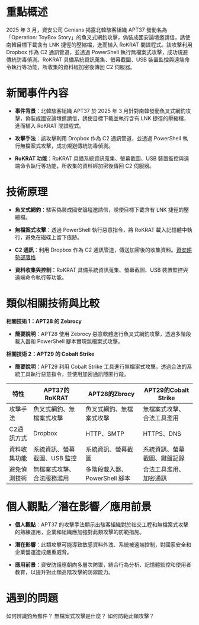 
# 重點概述

2025 年 3 月，資安公司 Genians 揭露北韓駭客組織 APT37 發動名為「Operation: ToyBox Story」的魚叉式網釣攻擊，偽裝成國安論壇邀請信，誘使南韓目標下載含有 LNK 捷徑的壓縮檔，進而植入 RoKRAT 間諜程式。該攻擊利用 Dropbox 作為 C2 通訊管道，並透過 PowerShell 執行無檔案式攻擊，成功規避傳統防毒偵測。RoKRAT 具備系統資訊蒐集、螢幕截圖、USB 裝置監控與遠端命令執行等功能，所收集的資料經加密後傳回 C2 伺服器。

# 新聞事件內容

- **事件背景**：北韓駭客組織 APT37 於 2025 年 3 月針對南韓發動魚叉式網釣攻擊，偽裝成國安論壇邀請信，誘使目標下載並執行含有 LNK 捷徑的壓縮檔，進而植入 RoKRAT 間諜程式。
    
- **攻擊手法**：該攻擊利用 Dropbox 作為 C2 通訊管道，並透過 PowerShell 執行無檔案式攻擊，成功規避傳統防毒偵測。
    
- **RoKRAT 功能**：RoKRAT 具備系統資訊蒐集、螢幕截圖、USB 裝置監控與遠端命令執行等功能，所收集的資料經加密後傳回 C2 伺服器。


# 技術原理

- **魚叉式網釣**：駭客偽裝成國安論壇邀請信，誘使目標下載含有 LNK 捷徑的壓縮檔。
    
- **無檔案式攻擊**：透過 PowerShell 執行惡意指令，將 RoKRAT 載入記憶體中執行，避免在磁碟上留下痕跡。
    
- **C2 通訊**：利用 Dropbox 作為 C2 通訊管道，傳送加密後的收集資料。[資安趨勢部落格](https://blog.trendmicro.com.tw/?p=62285&utm_source=chatgpt.com)
    
- **資料收集與控制**：RoKRAT 具備系統資訊蒐集、螢幕截圖、USB 裝置監控與遠端命令執行等功能。


# 類似相關技術與比較

 **相關技術 1：APT28 的 Zebrocy**

- **簡要說明**：APT28 使用 Zebrocy 惡意軟體進行魚叉式網釣攻擊，透過多階段載入器和 PowerShell 腳本實現無檔案式攻擊。

**相關技術 2：APT29 的 Cobalt Strike**

- **簡要說明**：APT29 利用 Cobalt Strike 工具進行無檔案式攻擊，透過合法的系統工具執行惡意指令，並使用加密通訊隱匿行蹤。


| 特性     | APT37的RoKRAT     | APT28的Zbrocy         | APT29的Cobalt Strike |
| ------ | ---------------- | -------------------- | ------------------- |
| 攻擊手法   | 魚叉式網釣、無檔案式攻擊     | 魚叉式網釣、無檔案式攻擊         | 無檔案式攻擊、合法工具濫用       |
| C2通訊方式 | Dropbox          | HTTP、SMTP            | HTTPS、DNS           |
| 資料收集功能 | 系統資訊、螢幕截圖、USB 監控 | 系統資訊、螢幕截圖            | 系統資訊、螢幕截圖、鍵盤記錄      |
| 避免偵測技術 | 無檔案式攻擊、合法服務濫用    | 多階段載入器、PowerShell 腳本 | 合法工具濫用、加密通訊         |

# 個人觀點／潛在影響／應用前景

- **個人觀點**：APT37 的攻擊手法顯示出駭客組織對於社交工程和無檔案式攻擊的熟練運用，企業和組織應加強對此類攻擊的防範措施。
    
- **潛在影響**：此類攻擊可能導致敏感資料外洩、系統被遠端控制，對國家安全和企業營運造成嚴重威脅。
    
- **應用前景**：資安防護應朝向多層次防禦，結合行為分析、記憶體監控和使用者教育，以提升對此類高階攻擊的防禦能力。

# 遇到的問題

如何辨識釣魚郵件？
無檔案式攻擊是什麼？
如何防範此類攻擊？